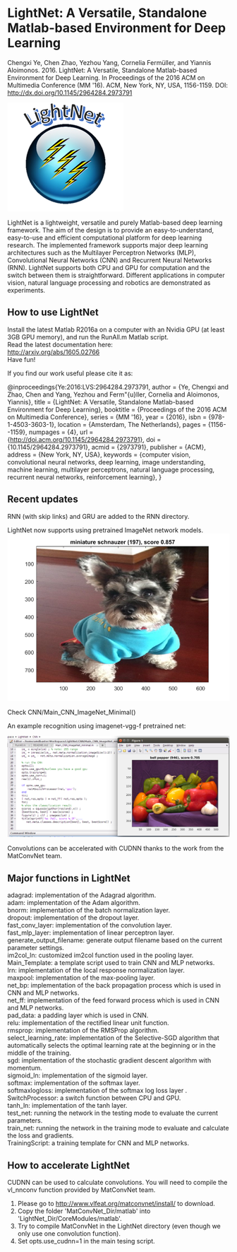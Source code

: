 # LightNet: A Versatile, Standalone Matlab-based Environment for Deep Learning

Chengxi Ye, Chen Zhao, Yezhou Yang, Cornelia Fermüller, and Yiannis Aloimonos. 2016. LightNet: A Versatile, Standalone Matlab-based Environment for Deep Learning. In Proceedings of the 2016 ACM on Multimedia Conference (MM '16). ACM, New York, NY, USA, 1156-1159. DOI: http://dx.doi.org/10.1145/2964284.2973791

![LightNet Icon](LightNet.png)

LightNet is a lightweight, versatile and purely Matlab-based deep learning framework. The aim of the design is to provide an easy-to-understand, easy-to-use and efficient computational platform for deep learning research. The implemented framework supports major deep learning architectures such as the Multilayer Perceptron Networks (MLP), Convolutional Neural Networks (CNN) and Recurrent Neural Networks (RNN). LightNet supports both CPU and GPU for computation and the switch between them is straightforward. Different applications in computer vision, natural language processing and robotics are demonstrated as experiments.

## How to use LightNet

Install the latest Matlab R2016a on a computer with an Nvidia GPU (at least 3GB GPU memory), and run the RunAll.m Matlab script.  
Read the latest documentation here:  
http://arxiv.org/abs/1605.02766  
Have fun!  


If you find our work useful please cite it as:  

@inproceedings{Ye:2016:LVS:2964284.2973791,
 author = {Ye, Chengxi and Zhao, Chen and Yang, Yezhou and Ferm\"{u}ller, Cornelia and Aloimonos, Yiannis},
 title = {LightNet: A Versatile, Standalone Matlab-based Environment for Deep Learning},
 booktitle = {Proceedings of the 2016 ACM on Multimedia Conference},
 series = {MM '16},
 year = {2016},
 isbn = {978-1-4503-3603-1},
 location = {Amsterdam, The Netherlands},
 pages = {1156--1159},
 numpages = {4},
 url = {http://doi.acm.org/10.1145/2964284.2973791},
 doi = {10.1145/2964284.2973791},
 acmid = {2973791},
 publisher = {ACM},
 address = {New York, NY, USA},
 keywords = {computer vision, convolutional neural networks, deep learning, image understanding, machine learning, multilayer perceptrons, natural language processing, recurrent neural networks, reinforcement learning},
} 


## Recent updates

RNN (with skip links) and GRU are added to the RNN directory. 

LightNet now supports using pretrained ImageNet network models. 
![coco](coco.png)

Check CNN/Main_CNN_ImageNet_Minimal()

An example recognition using imagenet-vgg-f pretrained net:

![ImageNet Icon](ImageNetPreTrain.png)

Convolutions can be accelerated with CUDNN thanks to the work from the MatConvNet team.

## Major functions in LightNet

adagrad: implementation of the Adagrad algorithm.  
adam: implementation of the Adam algorithm.  
bnorm: implementation of the batch normalization layer.  
dropout: implementation of the dropout layer.  
fast_conv_layer: implementation of the convolution layer.  
fast_mlp_layer: implementation of linear perceptron layer.  
generate_output_filename: generate output filename based on the current parameter settings.  
im2col_ln: customized im2col function used in the pooling layer.  
Main_Template: a template script used to train CNN and MLP networks.  
lrn: implementation of the local response normalization layer.  
maxpool: implementation of the max-pooling layer.  
net_bp: implementation of the back propagation process which is used in CNN and MLP networks.  
net_ff: implementation of the feed forward process which is used in CNN and MLP networks.  
pad_data: a padding layer which is used in CNN.  
relu: implementation of the rectified linear unit function.  
rmsprop: implementation of the RMSProp algorithm.  
select_learning_rate: implementation of the Selective-SGD algorithm that automatically selects the optimal learning rate at the beginning or in the middle of the training.  
sgd: implementation of the stochastic gradient descent algorithm with momentum.  
sigmoid_ln: implementation of the sigmoid layer.  
softmax: implementation of the softmax layer.  
softmaxlogloss: implementation of the softmax log loss layer .  
SwitchProcessor: a switch function between CPU and GPU.  
tanh_ln: implementation of the tanh layer.  
test_net: running the network in the testing mode to evaluate the current parameters.  
train_net: running the network in the training mode to evaluate and calculate the loss and gradients.  
TrainingScript: a training template for CNN and MLP networks.  


## How to accelerate LightNet

CUDNN can be used to calculate convolutions. You will need to compile the vl_nnconv function provided by MatConvNet team.  

1. Please go to http://www.vlfeat.org/matconvnet/install/ to download.
2. Copy the folder 'MatConvNet_Dir/matlab' into 'LightNet_Dir/CoreModules/matlab'.
3. Try to compile MatConvNet in the LightNet directory (even though we only use one convolution function).   
4. Set opts.use_cudnn=1 in the main tesing script.  


